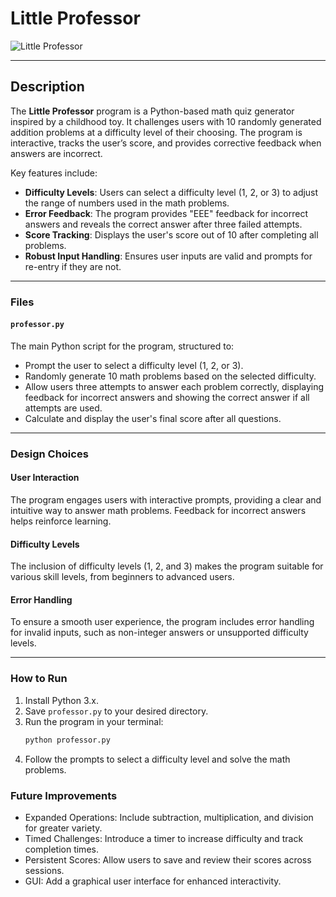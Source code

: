 # Little Professor

![Little Professor](https://anythinginparticular.co.uk/wp-content/uploads/2018/10/P1270742.jpg)

---

## Description

The **Little Professor** program is a Python-based math quiz generator inspired by a childhood toy. It challenges users with 10 randomly generated addition problems at a difficulty level of their choosing. The program is interactive, tracks the user’s score, and provides corrective feedback when answers are incorrect.

Key features include:

- **Difficulty Levels**: Users can select a difficulty level (1, 2, or 3) to adjust the range of numbers used in the math problems.
- **Error Feedback**: The program provides "EEE" feedback for incorrect answers and reveals the correct answer after three failed attempts.
- **Score Tracking**: Displays the user's score out of 10 after completing all problems.
- **Robust Input Handling**: Ensures user inputs are valid and prompts for re-entry if they are not.

---

### Files

#### `professor.py`
The main Python script for the program, structured to:

- Prompt the user to select a difficulty level (1, 2, or 3).
- Randomly generate 10 math problems based on the selected difficulty.
- Allow users three attempts to answer each problem correctly, displaying feedback for incorrect answers and showing the correct answer if all attempts are used.
- Calculate and display the user's final score after all questions.

---

### Design Choices

#### User Interaction
The program engages users with interactive prompts, providing a clear and intuitive way to answer math problems. Feedback for incorrect answers helps reinforce learning.

#### Difficulty Levels
The inclusion of difficulty levels (1, 2, and 3) makes the program suitable for various skill levels, from beginners to advanced users.

#### Error Handling
To ensure a smooth user experience, the program includes error handling for invalid inputs, such as non-integer answers or unsupported difficulty levels.

---

### How to Run

1. Install Python 3.x.
2. Save `professor.py` to your desired directory.
3. Run the program in your terminal:
   ```bash
   python professor.py
4. Follow the prompts to select a difficulty level and solve the math problems.


### Future Improvements
- Expanded Operations: Include subtraction, multiplication, and division for greater variety.
- Timed Challenges: Introduce a timer to increase difficulty and track completion times.
- Persistent Scores: Allow users to save and review their scores across sessions.
- GUI: Add a graphical user interface for enhanced interactivity.
